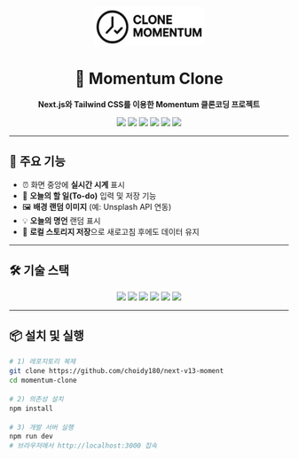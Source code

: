 <!-- BANNER -->
<p align="center">
  <img src="./public/momentum.jpg" alt="Momentum Banner" width="200px" />
</p>

<h1 align="center">🌿 Momentum Clone</h1>
<p align="center">
  <b>Next.js와 Tailwind CSS를 이용한 Momentum 클론코딩 프로젝트</b>
</p>

<!-- BADGES -->
<p align="center">
  <img src="https://img.shields.io/badge/Next.js-000000?style=flat-square&logo=Next.js&logoColor=white"/>
  <img src="https://img.shields.io/badge/React-61DAFB?style=flat-square&logo=React&logoColor=white"/>
  <img src="https://img.shields.io/badge/TypeScript-3178C6?style=flat-square&logo=TypeScript&logoColor=white"/>
  <img src="https://img.shields.io/badge/Tailwind%20CSS-06B6D4?style=flat-square&logo=tailwindcss&logoColor=white"/>
  <img src="https://img.shields.io/badge/Recoil-3578E5?style=flat-square&logo=recoil&logoColor=white"/>
  <img src="https://img.shields.io/badge/Firebase-FFCA28?style=flat-square&logo=firebase&logoColor=white"/>
</p>

---

## 🌈 주요 기능
- ⏰ 화면 중앙에 **실시간 시계** 표시  
- 📝 **오늘의 할 일(To-do)** 입력 및 저장 기능  
- 🖼️ **배경 랜덤 이미지** (예: Unsplash API 연동)  
- 💡 **오늘의 명언** 랜덤 표시  
- 💾 **로컬 스토리지 저장**으로 새로고침 후에도 데이터 유지  

---

## 🛠 기술 스택
<p align="center">
  <img src="https://img.shields.io/badge/Next.js-000000?style=flat-square&logo=Next.js&logoColor=white"/>
  <img src="https://img.shields.io/badge/React-61DAFB?style=flat-square&logo=React&logoColor=white"/>
  <img src="https://img.shields.io/badge/TypeScript-3178C6?style=flat-square&logo=TypeScript&logoColor=white"/>
  <img src="https://img.shields.io/badge/Tailwind%20CSS-06B6D4?style=flat-square&logo=tailwindcss&logoColor=white"/>
  <img src="https://img.shields.io/badge/Recoil-3578E5?style=flat-square&logo=recoil&logoColor=white"/>
  <img src="https://img.shields.io/badge/Firebase-FFCA28?style=flat-square&logo=firebase&logoColor=white"/>
</p>

---

## 📦 설치 및 실행
```bash
# 1) 레포지토리 복제
git clone https://github.com/choidy180/next-v13-moment
cd momentum-clone

# 2) 의존성 설치
npm install

# 3) 개발 서버 실행
npm run dev
# 브라우저에서 http://localhost:3000 접속
